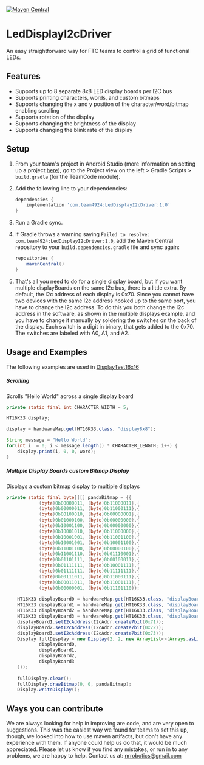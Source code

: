 [![Maven Central](https://img.shields.io/maven-central/v/com.team4924/LedDisplayI2cDriver.svg?label=Maven%20Central)](https://search.maven.org/search?q=g:%22com.team4924%22%20AND%20a:%22LedDisplayI2cDriver%22)

# LedDisplayI2cDriver
An easy straightforward way for FTC teams to control a grid of functional LEDs.
## Features
- Supports up to 8 separate 8x8 LED display boards per I2C bus
- Supports printing characters, words, and custom bitmaps
- Supports changing the x and y position of the character/word/bitmap enabling scrolling
- Supports rotation of the display
- Supports changing the brightness of the display
- Supports changing the blink rate of the display
## Setup
1) From your team's project in Android Studio (more information on setting up a project [here](https://github.com/FIRST-Tech-Challenge/FtcRobotController)), 
   go to the Project view on the left > Gradle Scripts > `build.gradle` (for the TeamCode module).
2) Add the following line to your dependencies: 
   ```groovy
   dependencies {
       implementation 'com.team4924:LedDisplayI2cDriver:1.0'
   }
   ```
3) Run a Gradle sync.
4) If Gradle throws a warning saying `Failed to resolve: com.team4924:LedDisplayI2cDriver:1.0`,
   add the Maven Central repository to your `build.dependencies.gradle` file and sync again:
   ```groovy
   repositories {
       mavenCentral()
   }
   ```

5) That's all you need to do for a single display board, but if you want multiple displayBoards on the same I2c bus,
   there is a little extra. By default, the I2c address of each display is 0x70. Since you cannot have two devices with
   the same I2c address hooked up to the same port, you have to change the I2c address. To do this you both change the
   I2c address in the software, as shown in the multiple displays example, and you have to change it manually by
   soldering the switches on the back of the display. Each switch is a digit in binary, that gets added to the 0x70.
   The switches are labeled with A0, A1, and A2.
## Usage and Examples
The following examples are used in [DisplayTest16x16](LedMatrix/src/main/java/com/team4924/LedDisplayI2cDriver/DisplayTest16x16.java)
##### Scrolling
Scrolls "Hello World" across a single display board
```java
private static final int CHARACTER_WIDTH = 5;

HT16K33 display;  

display = hardwareMap.get(HT16K33.class, "display8x8");

String message = "Hello World";
for(int i  = 0; i < message.length() * CHARACTER_LENGTH; i++) {
    display.print(i, 0, 0, word);
}
```
##### Multiple Display Boards custom Bitmap Display
Displays a custom bitmap display to multiple displays
```java
private static final byte[][] pandaBitmap = {{
            (byte)0b00000011, (byte)0b11000011},{
            (byte)0b00000011, (byte)0b11000111},{
            (byte)0b00100010, (byte)0b00000001},{
            (byte)0b01000100, (byte)0b00000000},{
            (byte)0b10001100, (byte)0b00000000},{
            (byte)0b10001010, (byte)0b11000000},{
            (byte)0b10001001, (byte)0b11001100},{
            (byte)0b10001001, (byte)0b10001100},{
            (byte)0b11001100, (byte)0b00000100},{
            (byte)0b11001110, (byte)0b01110001},{
            (byte)0b01101111, (byte)0b00100011},{
            (byte)0b01111111, (byte)0b10001111},{
            (byte)0b01111111, (byte)0b11111111},{
            (byte)0b00111011, (byte)0b11000111},{
            (byte)0b00011011, (byte)0b11001111},{
            (byte)0b00000001, (byte)0b11101110}};
            
    HT16K33 displayBoard0 = hardwareMap.get(HT16K33.class, "displayBoard0");
    HT16K33 displayBoard1 = hardwareMap.get(HT16K33.class, "displayBoard1");
    HT16K33 displayBoard2 = hardwareMap.get(HT16K33.class, "displayBoard2");
    HT16K33 displayBoard3 = hardwareMap.get(HT16K33.class, "displayBoard3");
    displayBoard1.setI2cAddress(I2cAddr.create7bit(0x71));
    displayBoard2.setI2cAddress(I2cAddr.create7bit(0x72));
    displayBoard3.setI2cAddress(I2cAddr.create7bit(0x73));
    Display fullDisplay = new Display(2, 2, new ArrayList<>(Arrays.asList(
            displayBoard0,
            displayBoard1,
            displayBoard2,
            displayBoard3
    )));
    
    fullDisplay.clear();
    fullDisplay.drawBitmap(0, 0, pandaBitmap);
    Display.writeDisplay();
```
## Ways you can contribute
We are always looking for help in improving are code, and are very open to suggestions. This was the easiest way we found for teams to set this up, 
though, we looked into how to use maven artifacts, but don't have any experience with them. If anyone could help us do that, it would be much appreciated. Please let us know
if you find any mistakes, or run in to any problems, we are happy to help.
Contact us at:
[nrrobotics@gmail.com](mailto:nrrobotics@gmail.com)

